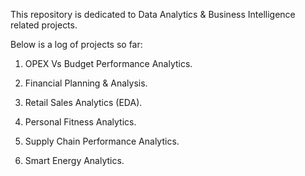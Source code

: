 This repository is dedicated to Data Analytics & Business Intelligence related projects.

Below is a log of projects so far:

1. OPEX Vs Budget Performance Analytics.

2. Financial Planning & Analysis.
   
3. Retail Sales Analytics (EDA).

4. Personal Fitness Analytics.

5. Supply Chain Performance Analytics.

6. Smart Energy Analytics.
